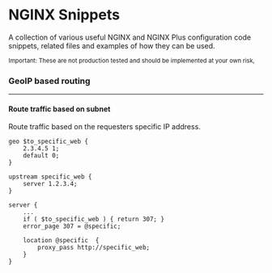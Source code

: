 # NGINX Snippets

A collection of various useful NGINX and NGINX Plus configuration
code snippets, related files and examples of how they can be used.

<sub>Important: These are not production tested and should be implemented at your
own risk,</sub>

### GeoIP based routing

<hr>

#### Route traffic based on subnet

Route traffic based on the requesters specific IP address.

```
geo $to_specific_web {
    2.3.4.5 1;
    default 0;
}

upstream specific_web {
    server 1.2.3.4;
}

server {
    ...
    if ( $to_specific_web ) { return 307; }
    error_page 307 = @specific;

    location @specific  {
        proxy_pass http://specific_web;
    }
}
```
